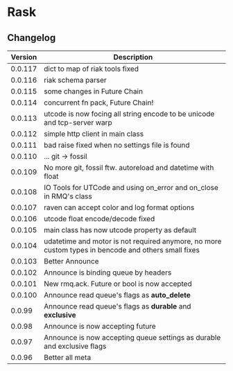 # Rask

## Changelog

|Version|Description|
|----|----|
|0.0.117|dict to map of riak tools fixed|
|0.0.116|riak schema parser|
|0.0.115|some changes in Future Chain|
|0.0.114|concurrent fn pack, Future Chain!|
|0.0.113|utcode is now focing all string encode to be unicode and tcp-server warp|
|0.0.112|simple http client in main class|
|0.0.111|bad raise fixed when no settings file is found|
|0.0.110|... git -> fossil| 
|0.0.109|No more git, fossil ftw. autoreload and datetime with float|
|0.0.108|IO Tools for UTCode and using on_error and on_close in RMQ's class|
|0.0.107|raven can accept color and log format options|
|0.0.106|utcode float encode/decode fixed|
|0.0.105|main class has now utcode property as default|
|0.0.104|udatetime and motor is not required anymore, no more custom types in bencode and others small fixes|
|0.0.103|Better Announce|
|0.0.102|Announce is binding queue by headers|
|0.0.101|New rmq.ack. Future or bool is now accepted|
|0.0.100|Announce read queue's flags as **auto_delete**|
|0.0.99|Announce read queue's flags as **durable** and **exclusive**|
|0.0.98|Announce is now accepting future|
|0.0.97|Announce is now accepting queue settings as durable and exclusive flags|
|0.0.96|Better all meta|
